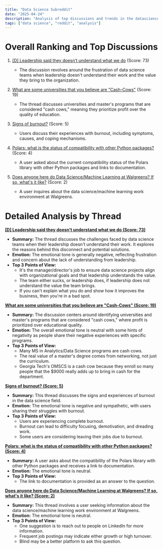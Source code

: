 ```yaml
---
title: "Data Science Subreddit"
date: "2025-04-24"
description: "Analysis of top discussions and trends in the datascience subreddit"
tags: ["data science", "reddit", "analysis"]
---
```


# Overall Ranking and Top Discussions
1.  [[D] Leadership said they doesn’t understand what we do](https://www.reddit.com/r/datascience/comments/1k6tz9y/leadership_said_they_doesnt_understand_what_we_do/) (Score: 73)
    *   The discussion revolves around the frustration of data science teams when leadership doesn't understand their work and the value they bring to the organization.

2.  [What are some universities that you believe are "Cash-Cows"](/r/gradadmissions/comments/1k6b189/what_are_some_universities_that_you_believe_are/) (Score: 19)
    *   The thread discusses universities and master's programs that are considered "cash cows," meaning they prioritize profit over the quality of education.

3.  [Signs of burnout?](https://www.reddit.com/r/datascience/comments/1k6za0y/signs_of_burnout/) (Score: 5)
    *   Users discuss their experiences with burnout, including symptoms, causes, and coping mechanisms.

4.  [Polars: what is the status of compatibility with other Python packages?](/r/Python/comments/1k6ppc7/polars_what_is_the_status_of_compatibility_with/) (Score: 4)
    *   A user asked about the current compatibility status of the Polars library with other Python packages and links to documentation.

5.  [Does anyone here do Data Science/Machine Learning at Walgreens? If so, what's it like?](https://www.reddit.com/r/datascience/comments/1k6sdkm/does_anyone_here_do_data_sciencemachine_learning/) (Score: 2)
    *   A user inquires about the data science/machine learning work environment at Walgreens.

# Detailed Analysis by Thread
**[[D] Leadership said they doesn’t understand what we do (Score: 73)](https://www.reddit.com/r/datascience/comments/1k6tz9y/leadership_said_they_doesnt_understand_what_we_do/)**
*   **Summary:** The thread discusses the challenges faced by data science teams when their leadership doesn't understand their work. It explores the reasons behind this disconnect and potential solutions.
*   **Emotion:** The emotional tone is generally negative, reflecting frustration and concern about the lack of understanding from leadership.
*   **Top 3 Points of View:**
    *   It's the manager/director's job to ensure data science projects align with organizational goals and that leadership understands the value.
    *   The team either sucks, or leadership does, if leadership does not understand the value the team brings.
    *   If you can't explain what you do and show how it improves the business, then you're in a bad spot.

**[What are some universities that you believe are "Cash-Cows" (Score: 19)](/r/gradadmissions/comments/1k6b189/what_are_some_universities_that_you_believe_are/)**
*   **Summary:** The discussion centers around identifying universities and master's programs that are considered "cash cows," where profit is prioritized over educational quality.
*   **Emotion:** The overall emotional tone is neutral with some hints of negativity as people share their negative experiences with specific programs.
*   **Top 3 Points of View:**
    *   Many MS in Analytics/Data Science programs are cash cows.
    *   The real value of a master's degree comes from networking, not just the curriculum.
    *   Georgia Tech's OMSCS is a cash cow because they enroll so many people that the $9000 really adds up to bring in cash for the department.

**[Signs of burnout? (Score: 5)](https://www.reddit.com/r/datascience/comments/1k6za0y/signs_of_burnout/)**
*   **Summary:** This thread discusses the signs and experiences of burnout in the data science field.
*   **Emotion:** The emotional tone is negative and sympathetic, with users sharing their struggles with burnout.
*   **Top 3 Points of View:**
    *   Users are experiencing complete burnout.
    *   Burnout can lead to difficulty focusing, demotivation, and dreading work.
    *   Some users are considering leaving their jobs due to burnout.

**[Polars: what is the status of compatibility with other Python packages? (Score: 4)](/r/Python/comments/1k6ppc7/polars_what_is_the_status_of_compatibility_with/)**
*   **Summary:** A user asks about the compatibility of the Polars library with other Python packages and receives a link to documentation.
*   **Emotion:** The emotional tone is neutral.
*   **Top 3 Points of View:**
    *   The link to documentation is provided as an answer to the question.

**[Does anyone here do Data Science/Machine Learning at Walgreens? If so, what's it like? (Score: 2)](https://www.reddit.com/r/datascience/comments/1k6sdkm/does_anyone_here_do_data_sciencemachine_learning/)**
*   **Summary:** This thread involves a user seeking information about the data science/machine learning work environment at Walgreens.
*   **Emotion:** The emotional tone is neutral.
*   **Top 3 Points of View:**
    *   One suggestion is to reach out to people on LinkedIn for more information.
    *   Frequent job postings may indicate either growth or high turnover.
    *   Blind may be a better platform to ask this question.
